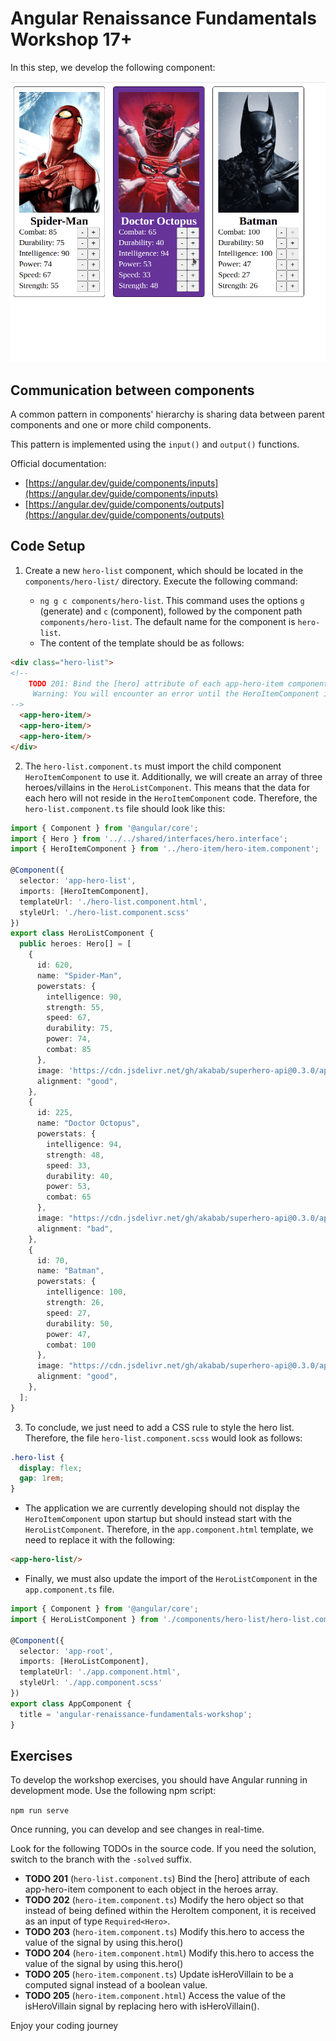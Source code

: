 # Angular Renaissance Fundamentals Workshop 17+

In this step, we develop the following component:

![Several Component](/docs/02.01-communication-solved.gif)

## Communication between components

A common pattern in components' hierarchy is sharing data between parent components and one or more child components.

This pattern is implemented using the `input()` and `output()` functions.

Official documentation:

- [https://angular.dev/guide/components/inputs](https://angular.dev/guide/components/inputs)
- [https://angular.dev/guide/components/outputs](https://angular.dev/guide/components/outputs)

## Code Setup

1. Create a new `hero-list` component, which should be located in the `components/hero-list/` directory. Execute the following command:
   
   - `ng g c components/hero-list`. This command uses the options `g` (generate) and `c` (component), followed by the component path `components/hero-list`. The default name for the component is `hero-list`. 
   - The content of the template should be as follows:

```html
<div class="hero-list">
<!--
    TODO 201: Bind the [hero] attribute of each app-hero-item component to each object in the heroes array.
     Warning: You will encounter an error until the HeroItemComponent is configured to accept an attribute named `hero`.
-->
  <app-hero-item/>
  <app-hero-item/>
  <app-hero-item/>
</div>
```

2. The `hero-list.component.ts` must import the child component `HeroItemComponent` to use it. Additionally, we will create an array of three heroes/villains in the `HeroListComponent`. This means that the data for each hero will not reside in the `HeroItemComponent` code. Therefore, the `hero-list.component.ts` file should look like this:
  
```typescript
import { Component } from '@angular/core';
import { Hero } from '../../shared/interfaces/hero.interface';
import { HeroItemComponent } from '../hero-item/hero-item.component';

@Component({
  selector: 'app-hero-list',
  imports: [HeroItemComponent],
  templateUrl: './hero-list.component.html',
  styleUrl: './hero-list.component.scss'
})
export class HeroListComponent {
  public heroes: Hero[] = [
    {
      id: 620,
      name: "Spider-Man",
      powerstats: {
        intelligence: 90,
        strength: 55,
        speed: 67,
        durability: 75,
        power: 74,
        combat: 85
      },
      image: 'https://cdn.jsdelivr.net/gh/akabab/superhero-api@0.3.0/api/images/sm/620-spider-man.jpg',
      alignment: "good",
    },
    {
      id: 225,
      name: "Doctor Octopus",
      powerstats: {
        intelligence: 94,
        strength: 48,
        speed: 33,
        durability: 40,
        power: 53,
        combat: 65
      },
      image: "https://cdn.jsdelivr.net/gh/akabab/superhero-api@0.3.0/api/images/sm/225-doctor-octopus.jpg",
      alignment: "bad",
    },
    {
      id: 70,
      name: "Batman",
      powerstats: {
        intelligence: 100,
        strength: 26,
        speed: 27,
        durability: 50,
        power: 47,
        combat: 100
      },
      image: "https://cdn.jsdelivr.net/gh/akabab/superhero-api@0.3.0/api/images/sm/70-batman.jpg",
      alignment: "good",
    },
  ];
}
```
   3. To conclude, we just need to add a CSS rule to style the hero list. Therefore, the file `hero-list.component.scss` would look as follows:
   
```scss
.hero-list {
  display: flex;
  gap: 1rem;
}
```

  - The application we are currently developing should not display the `HeroItemComponent` upon startup but should instead start with the `HeroListComponent`. Therefore, in the `app.component.html` template, we need to replace it with the following:
  
```html
<app-hero-list/>
```
   - Finally, we must also update the import of the `HeroListComponent` in the `app.component.ts` file.
  
```typescript
import { Component } from '@angular/core';
import { HeroListComponent } from './components/hero-list/hero-list.component';

@Component({
  selector: 'app-root',
  imports: [HeroListComponent],
  templateUrl: './app.component.html',
  styleUrl: './app.component.scss'
})
export class AppComponent {
  title = 'angular-renaissance-fundamentals-workshop';
}
```

## Exercises
To develop the workshop exercises, you should have Angular running in development mode. Use the following npm script:

`npm run serve`

Once running, you can develop and see changes in real-time.

Look for the following TODOs in the source code. If you need the solution, switch to the branch with the `-solved` suffix.

- **TODO 201** (`hero-list.component.ts`) Bind the [hero] attribute of each app-hero-item component to each object in the heroes array.
- **TODO 202** (`hero-item.component.ts`) Modify the hero object so that instead of being defined within the HeroItem component, it is received as an input of type `Required<Hero>`.
- **TODO 203** (`hero-item.component.ts`) Modify this.hero to access the value of the signal by using this.hero()
- **TODO 204** (`hero-item.component.html`) Modify this.hero to access the value of the signal by using this.hero()
- **TODO 205** (`hero-item.component.ts`) Update isHeroVillain to be a computed signal instead of a boolean value.
- **TODO 205** (`hero-item.component.html`) Access the value of the isHeroVillain signal by replacing hero with isHeroVillain().

Enjoy your coding journey
